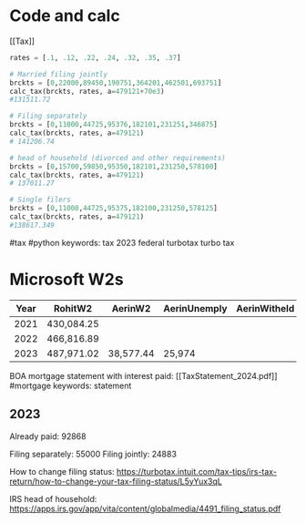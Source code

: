 # Code and calc
[[Tax]]

```python
rates = [.1, .12, .22, .24, .32, .35, .37]

# Married filing jointly
brckts = [0,22000,89450,190751,364201,462501,693751]
calc_tax(brckts, rates, a=479121+70e3)
#131511.72

# Filing separately
brckts = [0,11000,44725,95376,182101,231251,346875]
calc_tax(brckts, rates, a=479121)
# 141206.74

# head of household (divorced and other requirements)
brckts = [0,15700,59850,95350,182101,231250,578100]
calc_tax(brckts, rates, a=479121)
# 137011.27

# Single filers
brckts = [0,11000,44725,95375,182100,231250,578125]
calc_tax(brckts, rates, a=479121)
#138617.349
```

#tax #python keywords: tax 2023 federal turbotax turbo tax
# Microsoft W2s

| Year | RohitW2 | AerinW2 | AerinUnemply | AerinWitheld | TotalIncome | TaxPaid |
| ---- | ---- | ---- | ---- | ---- | ---- | ---- |
| 2021 | 430,084.25 |  |  |  |  |  |
| 2022 | 466,816.89 |  |  |  | 684,935.00 | 47,153 |
| 2023 | 487,971.02 | 38,577.44 | 25,974 |  |  |  |

BOA mortgage statement with interest paid:
[[TaxStatement_2024.pdf]] 
#mortgage keywords: statement

## 2023
Already paid: 92868


Filing separately: 55000
Filing jointly: 24883

How to change filing status: https://turbotax.intuit.com/tax-tips/irs-tax-return/how-to-change-your-tax-filing-status/L5yYux3qL

IRS head of household: https://apps.irs.gov/app/vita/content/globalmedia/4491_filing_status.pdf